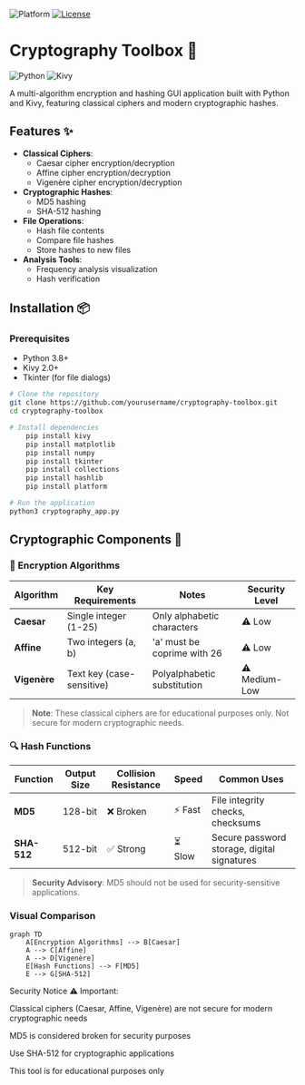 ![Platform](https://img.shields.io/badge/Platform-Linux-lightgrey)
[![License](https://img.shields.io/badge/License-MIT-yellow.svg)](LICENSE)
# Cryptography Toolbox 🔐

![Python](https://img.shields.io/badge/Python-3.8+-blue)
![Kivy](https://img.shields.io/badge/Kivy-2.0+-green)

A multi-algorithm encryption and hashing GUI application built with Python and Kivy, featuring classical ciphers and modern cryptographic hashes.

## Features ✨

- **Classical Ciphers**:
  - Caesar cipher encryption/decryption
  - Affine cipher encryption/decryption
  - Vigenère cipher encryption/decryption
- **Cryptographic Hashes**:
  - MD5 hashing
  - SHA-512 hashing
- **File Operations**:
  - Hash file contents
  - Compare file hashes
  - Store hashes to new files
- **Analysis Tools**:
  - Frequency analysis visualization
  - Hash verification

## Installation 📦

### Prerequisites
- Python 3.8+
- Kivy 2.0+
- Tkinter (for file dialogs)

```bash
# Clone the repository
git clone https://github.com/yourusername/cryptography-toolbox.git
cd cryptography-toolbox

# Install dependencies
    pip install kivy
    pip install matplotlib
    pip install numpy
    pip install tkinter
    pip install collections
    pip install hashlib
    pip install platform

# Run the application
python3 cryptography_app.py
```
## Cryptographic Components 🧩

### 🔐 Encryption Algorithms

| Algorithm  | Key Requirements             | Notes                          | Security Level |
|------------|------------------------------|--------------------------------|----------------|
| **Caesar** | Single integer (1-25)        | Only alphabetic characters     | ⚠️ Low         |
| **Affine** | Two integers (a, b)          | 'a' must be coprime with 26    | ⚠️ Low         |
| **Vigenère**| Text key (case-sensitive)    | Polyalphabetic substitution    | ⚠️ Medium-Low  |

> **Note**: These classical ciphers are for educational purposes only. Not secure for modern cryptographic needs.

### 🔍 Hash Functions

| Function   | Output Size | Collision Resistance | Speed | Common Uses |
|------------|------------|----------------------|-------|-------------|
| **MD5**    | 128-bit    | ❌ Broken            | ⚡ Fast | File integrity checks, checksums |
| **SHA-512**| 512-bit    | ✅ Strong            | ⏳ Slow | Secure password storage, digital signatures |

> **Security Advisory**: MD5 should not be used for security-sensitive applications.

### Visual Comparison

```mermaid
graph TD
    A[Encryption Algorithms] --> B[Caesar]
    A --> C[Affine]
    A --> D[Vigenère]
    E[Hash Functions] --> F[MD5]
    E --> G[SHA-512]
```
Security Notice ⚠️
Important:

Classical ciphers (Caesar, Affine, Vigenère) are not secure for modern cryptographic needs

MD5 is considered broken for security purposes

Use SHA-512 for cryptographic applications

This tool is for educational purposes only
